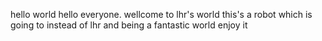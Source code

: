 hello world hello everyone. 
wellcome to lhr's world
this's a robot which is going to instead of lhr 
and
being a fantastic world
enjoy it
